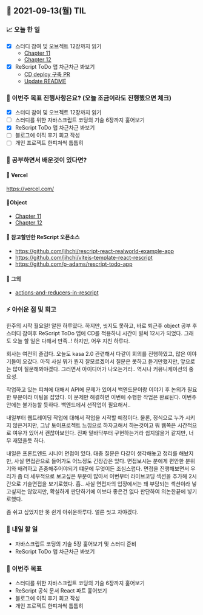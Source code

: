 ## 📆 2021-09-13(월) TIL

### 📈 오늘 한 일
- [x] 스터디 참여 및 오브젝트 12장까지 읽기
  - [Chapter 11](https://saseungmin.github.io/reading_books_record_repository/docs/object-oriented/object/chapter-11)
  - [Chapter 12](https://saseungmin.github.io/reading_books_record_repository/docs/object-oriented/object/chapter-12)
- [x] ReScript ToDo 앱 차근차근 봐보기
  - [CD deploy 구축 PR](https://github.com/saseungmin/ReScript_ToDo/pull/5)
  - [Update README](https://github.com/saseungmin/ReScript_ToDo/pull/6)

### 🦄 이번주 목표 진행사항은요? (오늘 조금이라도 진행했으면 체크)
- [x] 스터디 참여 및 오브젝트 12장까지 읽기
- [ ] 스터디를 위한 자바스크립트 코딩의 기술 6장까지 훑어보기
- [x] ReScript ToDo 앱 차근차근 봐보기
- [ ] 블로그에 이직 후기 회고 작성
- [ ] 개인 프로젝트 한피쳐씩 틈틈히

### 🤔 공부하면서 배운것이 있다면?

#### 🎈 Vercel
https://vercel.com/

#### 🎈Object
- [Chapter 11](https://saseungmin.github.io/reading_books_record_repository/docs/object-oriented/object/chapter-11)
- [Chapter 12](https://saseungmin.github.io/reading_books_record_repository/docs/object-oriented/object/chapter-12)

#### 🎈 참고할만한 ReScript 오픈소스
- https://github.com/jihchi/rescript-react-realworld-example-app
- https://github.com/jihchi/vitejs-template-react-rescript
- https://github.com/p-adams/rescript-todo-app

#### 🎈 그외
- [actions-and-reducers-in-rescript](https://dusty.phillips.codes/2021/02/09/actions-and-reducers-in-rescript/)

### ⚡ 아쉬운 점 및 회고
한주의 시작 월요일! 알찬 하루였다. 하지만, 씻지도 못하고, 바로 퇴근후 object 공부 후 스터디 참여후 ReScript ToDo 앱에 CD를 적용하니 시간이 벌써 12시가 되었다. 그래도 오늘 할 일은 다해서 만족..! 하지만, 어우 지친 하루다.   

회사는 여전히 즐겁다. 오늘도 kasa 2.0 관련해서 다같이 회의를 진행하였고, 많은 이야기들이 오갔다. 아직 사실 뭐가 뭔지 잘모르겠어서 질문은 못하고 듣기만했지만, 앞으로는 많이 질문해봐야겠다. 그러면서 아이디어가 나오는거라.. 역시나 커뮤니케이션의 중요성.   

작업하고 있는 피쳐에 대해서 API에 문제가 있어서 백엔드분이랑 이야기 후 논의가 필요한 부분이라 미팅을 잡았다. 이 문제만 해결하면 이번에 수행한 작업은 완료된다. 이번주안에는 불가능할 듯하다. 백엔드에서 선작업이 필요해서..   

내일부터 웹트레이딩 작업에 대해서 작업을 시작할 예정이다. 물론, 정식으로 누가 시키지 않은거지만, 그냥 토이프로젝트 느낌으로 하자고해서 하는것이고 뭐 웹쪽은 시간적으로 여유가 있어서 괜찮아보인다. 진짜 밑바닥부터 구현하는거라 쉽지않을거 같지만, 너무 재밌을듯 하다.   

내일은 프론트엔드 시니어 면접이 있다. 대충 질문은 다같이 생각해놓고 정리를 해놨지만, 사실 면접관으로 들어가도 어느정도 긴장감은 있다. 면접보시는 분에게 편안한 분위기와 배려하고 존중해주어야되기 떄문에 무엇이든 조심스럽다. 면접을 진행해보면서 우리가 좀 더 세부적으로 보고싶은 부분이 많아서 이번부터 라이브코딩 섹션을 추가해 2시간으로 기술면접을 보기로했다. 흠.. 사실 면접자의 입장에서는 꽤 부담되는 섹션이라 넣고싶지는 않았지만, 확실하게 판단하기에 이보다 좋은건 없다 판단하여 의논한끝에 넣기로했다.   

좀 쉬고 싶었지만 못 쉰게 아쉬운하루다. 얼른 씻고 자야겠다.

### 🚀 내일 할 일
- 자바스크립트 코딩의 기술 5장 훑어보기 및 스터디 준비
- ReScript ToDo 앱 차근차근 봐보기

### 🎯 이번주 목표
- 스터디를 위한 자바스크립트 코딩의 기술 6장까지 훑어보기
- ReScript 공식 문서 React 파트 훑어보기
- 블로그에 이직 후기 회고 작성
- 개인 프로젝트 한피쳐씩 틈틈히
